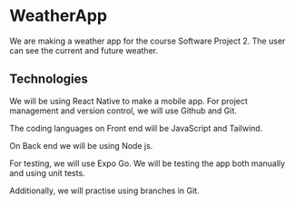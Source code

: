 # WeatherApp 

We are making a weather app for the course Software Project 2. The user can see the current and future weather.

## Technologies

We will be using React Native to make a mobile app. For project management and version control, we will use Github and Git.

The coding languages on Front end will be JavaScript and Tailwind.

On Back end we will be using Node js.

For testing, we will use Expo Go. We will be testing the app both manually and using unit tests.

Additionally, we will practise using branches in Git.
